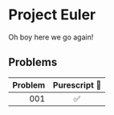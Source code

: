 # Project Euler

Oh boy here we go again!

## Problems

| Problem | Purescript :spaghetti: |
| ---:|:--------------:|
| 001 | :white_check_mark: |
